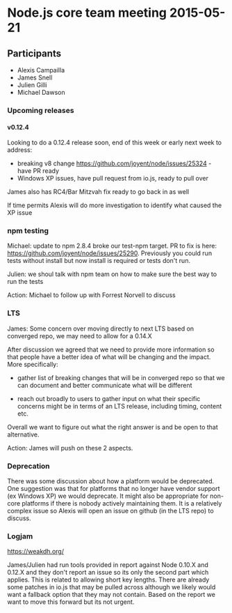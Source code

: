 # Node.js core team meeting 2015-05-21

## Participants

* Alexis Campailla
* James Snell
* Julien Gilli
* Michael Dawson

### Upcoming releases

#### v0.12.4
Looking to do a 0.12.4 release soon, end of this week or early next week to address:

* breaking v8 change https://github.com/joyent/node/issues/25324 - have PR ready
* Windows XP issues, have pull request from io.js, ready to pull over

James also has RC4/Bar Mitzvah fix ready to go back in as well

If time permits Alexis will do more investigation to identify what caused the XP issue

### npm testing

Michael: update to npm 2.8.4 broke our test-npm target.  PR to fix is here:
https://github.com/joyent/node/issues/25290.  Previously you could run tests without
install but now install is required or tests don't run.

Julien: we shoul talk with npm team on how to make sure the best way to run the tests

Action: Michael to follow up with Forrest Norvell to discuss

### LTS

James: Some concern over moving directly to next LTS based on converged repo, we may need
to allow for a 0.14.X

After discussion we agreed that we need to provide more information so that people have
a better idea of what will be changing and the impact.  More specifically:

* gather list of breaking changes that will be in converged repo so that we can document
and better communicate what will be different

* reach out broadly to users to gather input on what their specific concerns might be
in terms of an LTS release, including timing, content etc.

Overall we want to figure out what the right answer is and be open to that alternative.

Action: James will push on these 2 aspects.

### Deprecation

There was some discussion about how a platform would be deprecated.  One suggestion was that for
platforms that no longer have vendor support (ex Windows XP) we would deprecate.  It might also
be appropriate for non-core platforms if there is nobody actively maintaining them.   It is a relatively
complex issue so Alexis will open an issue on github (in the LTS repo) to discuss.

### Logjam

https://weakdh.org/

James/Julien had run tools provided in report against Node 0.10.X and 0.12.X and they don't report an
issue so its only the second part which applies.  This is related to allowing short key lengths.
There are already some patches in io.js that may be pulled across although we likely would want a
fallback option that they may not contain.  Based on the report we want to move this forward but
its not urgent.
